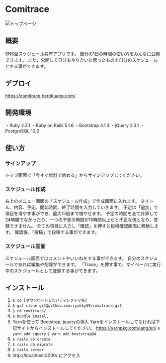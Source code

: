 # Comitrace

![トップページ](https://user-images.githubusercontent.com/42271756/46590740-a2609300-caf0-11e8-89e5-283a62d3b0d5.png)

## 概要
SNS型スケジュール共有アプリです。
自分の1日の時間の使い方をみんなに公開できます。
また、公開して自分もやりたいと思ったものを自分のスケジュールとする事ができます。

## デプロイ
https://comitrace.herokuapp.com/

## 開発環境
・Ruby 2.3.1
・Ruby on Rails 5.1.6
・Bootstrap 4.1.3
・jQuery 3.3.1
・PostgreSQL 10.2

## 使い方
### サインアップ
トップ画面で「今すぐ無料で始める」からサインアップしてください。

### スケジュール作成
右上のメニュー画面の「スケジュール作成」で作成画面に入れます。
タイトル、内容、予定、開始時間、終了時間を入力していきます。
予定は「追加」で項目を増やす事ができ、最大15個まで増やせます。
予定の時間を全て計算して24時間でなかったり、一つの予定の時間が15時間以上だと不正な値となり、登録できません。
全ての項目に入力し「確認」を押すと投稿確認画面に移動します。
確認後、「投稿」で投稿する事ができます。

### スケジュール画面
スケジュール画面ではコメントやいいねをする事ができます。
自分のスケジュールであれば編集や削除ができます。
「Trace」を押す事で、マイページに実行中のスケジュールとして登録する事ができます。

## インストール
1. `$ cd [ダウンロードしたいディレクトリ名]`
2. `$ git clone git@github.com:ryokky59/comitrace.git`
3. `$ cd comitrace/`
4. `$ bundle install`
5. Yarnを使って Bootstrap, jqueryの導入 Yarnをインストールしてなければ下記サイトからインストールしてください。
https://yarnpkg.com/lang/en/
`$ yarn add jquery`
`$ yarn add bootstrap@4`
6. `$ rails db:create`
7. `$ rails db:migrate`
8. `$ rails server`
9. http://localhost:3000/ にアクセス
